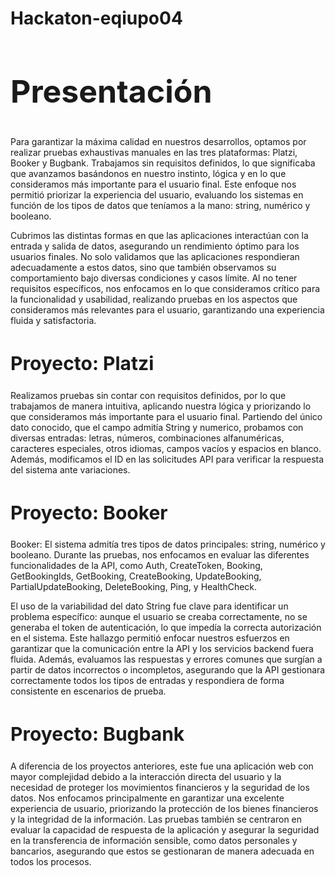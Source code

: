 # Hackaton-eqiupo04

<h2 style="font-size:50px;">Presentación </h2>
Para garantizar la máxima calidad en nuestros desarrollos, optamos por realizar pruebas exhaustivas manuales en las tres plataformas: Platzi, Booker y Bugbank. Trabajamos sin requisitos definidos, lo que significaba que avanzamos basándonos en nuestro instinto, lógica y en lo que consideramos más importante para el usuario final. Este enfoque nos permitió priorizar la experiencia del usuario, evaluando los sistemas en función de los tipos de datos que teníamos a la mano: string, numérico y booleano.

Cubrimos las distintas formas en que las aplicaciones interactúan con la entrada y salida de datos, asegurando un rendimiento óptimo para los usuarios finales. No solo validamos que las aplicaciones respondieran adecuadamente a estos datos, sino que también observamos su comportamiento bajo diversas condiciones y casos límite. Al no tener requisitos específicos, nos enfocamos en lo que consideramos crítico para la funcionalidad y usabilidad, realizando pruebas en los aspectos que consideramos más relevantes para el usuario, garantizando una experiencia fluida y satisfactoria.

<h2 style="font-size:30px;">Proyecto: Platzi  </h2>
Realizamos pruebas sin contar con requisitos definidos, por lo que trabajamos de manera intuitiva, aplicando nuestra lógica y priorizando lo que consideramos más importante para el usuario final. Partiendo del único dato conocido, que el campo admitía String y numerico, probamos con diversas entradas: letras, números, combinaciones alfanuméricas, caracteres especiales, otros idiomas, campos vacíos y espacios en blanco. Además, modificamos el ID en las solicitudes API para verificar la respuesta del sistema ante variaciones.

<h2 style="font-size:30px;">Proyecto: Booker  </h2>
Booker: El sistema admitía tres tipos de datos principales: string, numérico y booleano. Durante las pruebas, nos enfocamos en evaluar las diferentes funcionalidades de la API, como Auth, CreateToken, Booking, GetBookingIds, GetBooking, CreateBooking, UpdateBooking, PartialUpdateBooking, DeleteBooking, Ping, y HealthCheck.

El uso de la variabilidad del dato String fue clave para identificar un problema específico: aunque el usuario se creaba correctamente, no se generaba el token de autenticación, lo que impedía la correcta autorización en el sistema. Este hallazgo permitió enfocar nuestros esfuerzos en garantizar que la comunicación entre la API y los servicios backend fuera fluida. Además, evaluamos las respuestas y errores comunes que surgían a partir de datos incorrectos o incompletos, asegurando que la API gestionara correctamente todos los tipos de entradas y respondiera de forma consistente en escenarios de prueba.

<h2 style="font-size:30px;">Proyecto: Bugbank  </h2>
A diferencia de los proyectos anteriores, este fue una aplicación web con mayor complejidad debido a la interacción directa del usuario y la necesidad de proteger los movimientos financieros y la seguridad de los datos. Nos enfocamos principalmente en garantizar una excelente experiencia de usuario, priorizando la protección de los bienes financieros y la integridad de la información. Las pruebas también se centraron en evaluar la capacidad de respuesta de la aplicación y asegurar la seguridad en la transferencia de información sensible, como datos personales y bancarios, asegurando que estos se gestionaran de manera adecuada en todos los procesos.



